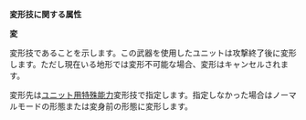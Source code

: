 **変形技に関する属性**

**変**

変形技であることを示します。この武器を使用したユニットは攻撃終了後に変形します。ただし現在いる地形では変形不可能な場合、変形はキャンセルされます。

変形先は[ユニット用特殊能力](ユニット用特殊能力)変形技で指定します。指定しなかった場合はノーマルモードの形態または変身前の形態に変形します。
